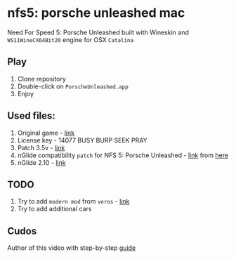 # nfs5: porsche unleashed mac

Need For Speed 5: Porsche Unleashed built with Wineskin and `WS11WineCX64Bit20` engine for OSX `Catalina`

## Play
1. Clone repository
2. Double-click on `PorscheUnleashed.app`
3. Enjoy

## Used files: 
1. Original game - [link](https://www.myabandonware.com/game/need-for-speed-porsche-unleashed-bg9#download)
2. License key - 14077 BUSY BURP SEEK PRAY
3. Patch 3.5v - [link](https://www.myabandonware.com/download/kgs-need-for-speed-porsche-unleashed)
4. nGlide compatibility `patch` for NFS 5: Porsche Unleashed - [link](http://www.zeus-software.com/files/nglide/nfs5_patch.zip) from [here](http://www.zeus-software.com/downloads/nglide/compatibility)
5. nGlide 2.10 - [link](http://www.zeus-software.com/downloads/nglide/d-1.html)

## TODO
1. Try to add `modern mod` from `veros` - [link](https://verokster.blogspot.com/2019/11/need-for-speed-porsche-unleashed-patch.html)
2. Try to add additional cars

## Cudos 
Author of this video with step-by-step [guide](https://youtu.be/5IfB1pCSdnA)
